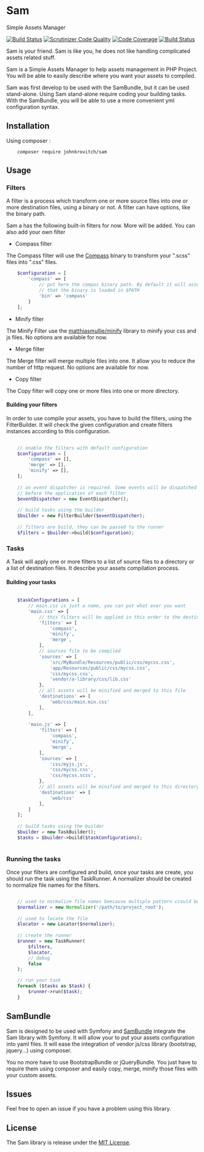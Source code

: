 # Sam
Simple Assets Manager

[![Build Status](https://travis-ci.org/johnkrovitch/Sam.svg?branch=master)](https://travis-ci.org/johnkrovitch/Sam)
[![Scrutinizer Code Quality](https://scrutinizer-ci.com/g/johnkrovitch/Sam/badges/quality-score.png?b=master)](https://scrutinizer-ci.com/g/johnkrovitch/Sam/?branch=master)
[![Code Coverage](https://scrutinizer-ci.com/g/johnkrovitch/Sam/badges/coverage.png?b=master)](https://scrutinizer-ci.com/g/johnkrovitch/Sam/?branch=master)
[![Build Status](https://scrutinizer-ci.com/g/johnkrovitch/Sam/badges/build.png?b=master)](https://scrutinizer-ci.com/g/johnkrovitch/Sam/build-status/master)


Sam is your friend. Sam is like you, he does not like handling complicated
assets related stuff.

Sam is a Simple Assets Manager to help assets management in PHP Project.
You will be able to easily describe where you
want your assets to compiled.

Sam was first develop to be used with the SamBundle, but it can be used 
stand-alone. Using Sam stand-alone require coding your building tasks.
With the SamBundle, you will be able to use a more convenient yml configuration syntax.


## Installation

Using composer :

```
    composer require johnkrovitch/sam
```


## Usage

### Filters

A filter is a process which transform one or more source files into one
or more destination files, using a binary or not. A filter can have options,
like the binary path.

Sam a has the following built-in filters for now. More will be added.
You can also add your own filter

* Compass filter

The Compass filter will use the [Compass](http://compass-style.org/)
binary to transform your ".scss" files into ".css" files.

```php
    $configuration = [
        'compass' => [
            // put here the compas binary path. By default it will assume
            // that the binary is loaded in $PATH
            'bin' => 'compass'
        }
    ];
```

* Minify filter

The Minify Filter use the [matthiasmullie/minify](https://github.com/matthiasmullie/minify)
library to minify your css and js files. No options are available for now.

* Merge filter

The Merge filter will merge multiple files into one. It allow you to reduce
the number of http request. No options are available for now.

* Copy filter

The Copy filter will copy one or more files into one or more directory.

#### Building your filters

In order to use compile your assets, you have to build the filters, using
the FilterBuilder. It will check the given configuration and create
filters instances according to this configuration.

```php
    
    // enable the filters with default configuration
    $configuration = [
        'compass' => [],
        'merge' => [],
        'minify' => [],
    ];
    
    // an event dispatcher is required. Some events will be dispatched
    // before the application of each filter
    $eventDispatcher = new EventDispatcher();
    
    // build tasks using the builder
    $builder = new FilterBuilder($eventDispatcher);
    
    // filters are build, they can be passed to the runner
    $filters = $builder->build($configuration);

```

### Tasks

A Task will apply one or more filters to a list of source files to a 
directory or a list of destination files. It describe your assets compilation
process.

#### Building your tasks

```php

    $taskConfigurations = [
        // main.css is just a name, you can put what ever you want
        'main.css' => [
            // this filters will be applied in this order to the destination files 
            'filters' => [
                'compass',
                'minify',
                'merge',
            ],
            // sources file to be compiled
            'sources' => [
                'src/MyBundle/Resources/public/css/mycss.css',
                'app/Resources/public/css/mycss.css',
                'css/mycss.css',
                'vendor/a-library/css/lib.css'
            },
            // all assets will be minified and merged to this file
            'destinations' => [
                'web/css/main.min.css'
            ],
        ],
        
        'main.js' => [
            'filters' => [
                'compass',
                'minify',
                'merge',
            ],
            'sources' => [
                'css/myjs.js',
                'css/mycss.css',
                'css/mycss.scss',
            },
            // all assets will be minified and merged to this directory
            'destinations' => [
                'web/css'
            ],
        ]
    ];
    
    // build tasks using the builder
    $builder = new TaskBuilder();
    $tasks = $builder->build($taskConfigurations);
    
```


### Running the tasks


Once your filters are configured and build, once your tasks are create,
you should run the task using the TaskRunner. A normalizer should be 
created to normalize file names for the filters.

```php

    // used to normalize file names beecause multiple pattern ccould be passed
    $normalizer = new Normalizer('/path/to/project_root');
    
    // used to locate the file
    $locator = new Locator($normalizer);
    
    // create the runner
    $runner = new TaskRunner(
        $filters,
        $locator,
        // debug
        false
    );

    // run your task
    foreach ($tasks as $task) {
        $runner->run($task);
    }

```


## SamBundle

Sam is designed to be used with Symfony and [SamBundle](https://github.com/johnkrovitch/SamBundle) 
integrate the Sam library with Symfony. It will allow your to put your assets
configuration into yaml files. It will ease the integration of vendor js/css
library (bootstrap, jquery...) using composer.

You no more have to use BootstrapBundle or jQueryBundle. You just have to 
require them using composer and easily copy, merge, minify those files
with your custom assets.


## Issues


Feel free to open an issue if you have a problem using this library.


## License

The Sam library is release under the [MIT License](https://opensource.org/licenses/MIT).
